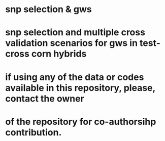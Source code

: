 # snp selection & gws
# snp selection and multiple cross validation scenarios for gws in test-cross corn hybrids
# if using any of the data or codes available in this repository, please, contact the owner
# of the repository for co-authorsihp contribution.
